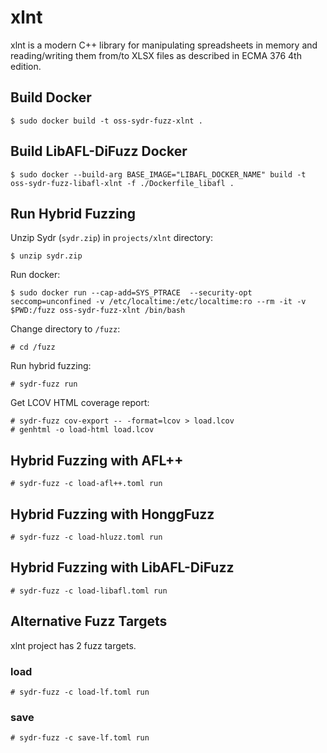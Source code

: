 # xlnt

xlnt is a modern C++ library for manipulating spreadsheets in memory and reading/writing them from/to XLSX files as described in ECMA 376 4th edition.

## Build Docker

    $ sudo docker build -t oss-sydr-fuzz-xlnt .

## Build LibAFL-DiFuzz Docker

    $ sudo docker --build-arg BASE_IMAGE="LIBAFL_DOCKER_NAME" build -t oss-sydr-fuzz-libafl-xlnt -f ./Dockerfile_libafl .

## Run Hybrid Fuzzing

Unzip Sydr (`sydr.zip`) in `projects/xlnt` directory:

    $ unzip sydr.zip

Run docker:

    $ sudo docker run --cap-add=SYS_PTRACE  --security-opt seccomp=unconfined -v /etc/localtime:/etc/localtime:ro --rm -it -v $PWD:/fuzz oss-sydr-fuzz-xlnt /bin/bash

Change directory to `/fuzz`:

    # cd /fuzz

Run hybrid fuzzing:

    # sydr-fuzz run

Get LCOV HTML coverage report:

    # sydr-fuzz cov-export -- -format=lcov > load.lcov
    # genhtml -o load-html load.lcov

## Hybrid Fuzzing with AFL++

    # sydr-fuzz -c load-afl++.toml run

## Hybrid Fuzzing with HonggFuzz

    # sydr-fuzz -c load-hluzz.toml run

## Hybrid Fuzzing with LibAFL-DiFuzz

    # sydr-fuzz -c load-libafl.toml run

## Alternative Fuzz Targets

xlnt project has 2 fuzz targets.

### load

    # sydr-fuzz -c load-lf.toml run

### save

    # sydr-fuzz -c save-lf.toml run
